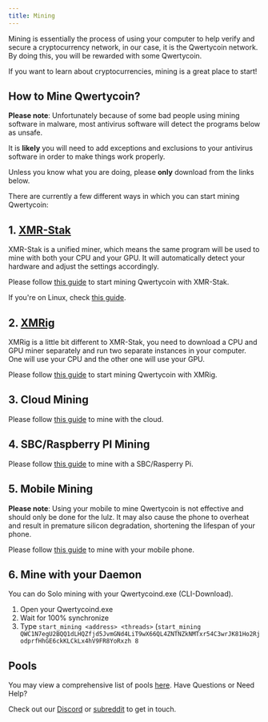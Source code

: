 ```yaml
---
title: Mining
---
```


Mining is essentially the process of using your computer to help verify and secure a cryptocurrency network, in our case, it is the Qwertycoin network. By doing this, you will be rewarded with some Qwertycoin.

If you want to learn about cryptocurrencies, mining is a great place to start!

## How to Mine Qwertycoin?

**Please note**: Unfortunately because of some bad people using mining software in malware, most antivirus software will detect the programs below as unsafe.

It is **likely** you will need to add exceptions and exclusions to your antivirus software in order to make things work properly.

Unless you know what you are doing, please **only** download from the links below.

There are currently a few different ways in which you can start mining Qwertycoin:

## 1. [XMR-Stak](https://github.com/fireice-uk/xmr-stak)

XMR-Stak is a unified miner, which means the same program will be used to mine with both your CPU and your GPU. It will automatically detect your hardware and adjust the settings accordingly.

Please follow [this guide](XMR-Stak) to start mining Qwertycoin with XMR-Stak.

If you're on Linux, check [this guide](XMR-Stak-Linux).
## 2. [XMRig](https://github.com/xmrig/xmrig)

XMRig is a little bit different to XMR-Stak, you need to download a CPU and GPU miner separately and run two separate instances in your computer. One will use your CPU and the other one will use your GPU.

Please follow [this guide](XMRIG) to start mining Qwertycoin with XMRig.
## 3. Cloud Mining

Please follow [this guide](Cloud-Mining) to mine with the cloud.
## 4. SBC/Raspberry PI Mining

Please follow [this guide](Mining-with-SBC) to mine with a SBC/Rasperry Pi.
## 5. Mobile Mining

**Please note**: Using your mobile to mine Qwertycoin is not effective and should only be done for the lulz. It may also cause the phone to overheat and result in premature silicon degradation, shortening the lifespan of your phone.

Please follow [this guide](Mobile-Mining) to mine with your mobile phone.

## 6. Mine with your Daemon

You can do Solo mining with your Qwertycoind.exe (CLI-Download).
1. Open your Qwertycoind.exe
2. Wait for 100% synchronize
3. Type `start_mining <address> <threads>` (`start_mining QWC1N7egU2BQQ1dLHQZfjd5JvmGNd4LiT9wX66QL4ZNTNZkNMTxr54C3wrJK81Ho2RjodprfHhGE6ckKLCkLx4hV9FR8YoRxzh 8`

## Pools

You may view a comprehensive list of pools [here](https://explorer.qwertycoin.org/#pools).
Have Questions or Need Help?

Check out our [Discord](https://qwertycoin.org/discord) or [subreddit](https://www.reddit.com/r/QWERTYCOIN/) to get in touch.
